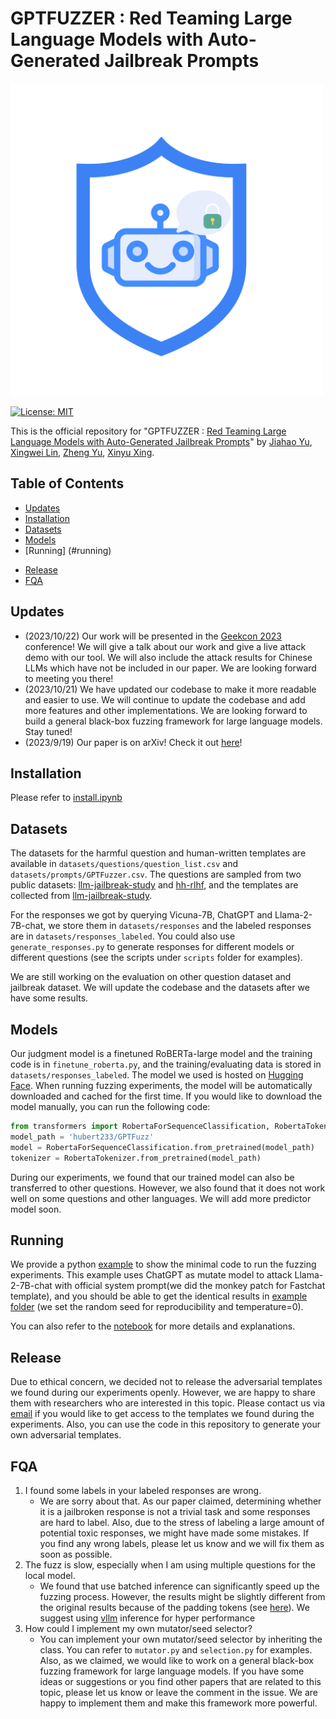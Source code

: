 # GPTFUZZER : Red Teaming Large Language Models with Auto-Generated Jailbreak Prompts

<img src="./sources/icon.png" width=500>

[![License: MIT](https://img.shields.io/badge/License-MIT-yellow.svg)](https://opensource.org/licenses/MIT)

This is the official repository for "GPTFUZZER : [Red Teaming Large Language Models with Auto-Generated Jailbreak Prompts](https://arxiv.org/pdf/2309.10253.pdf)" by [Jiahao Yu](https://sherdencooper.github.io/), [Xingwei Lin](https://scholar.google.com/citations?user=Zv_rC0AAAAAJ&hl=en), [Zheng Yu](http://www.dataisland.org/), [Xinyu Xing](http://xinyuxing.org/).

## Table of Contents

- [Updates](#updates)
- [Installation](#installation)
- [Datasets](#datasets)
- [Models](#models)
- [Running] (#running)
<!-- - [Experiments](#experiments) -->
- [Release](#release)
- [FQA](#fqa)

## Updates
- (2023/10/22) Our work will be presented in the [Geekcon 2023](https://geekcon.darknavy.com/2023/china/en/index.html) conference! We will give a talk about our work and give a live attack demo with our tool. We will also include the attack results for Chinese LLMs which have not be included in our paper. We are looking forward to meeting you there!
- (2023/10/21) We have updated our codebase to make it more readable and easier to use. We will continue to update the codebase and add more features and other implementations. We are looking forward to build a general black-box fuzzing framework for large language models. Stay tuned!
- (2023/9/19) Our paper is on arXiv! Check it out [here](https://arxiv.org/pdf/2309.10253.pdf)!

## Installation

Please refer to [install.ipynb](./install.ipynb)

## Datasets
The datasets for the harmful question and human-written templates are available in `datasets/questions/question_list.csv` and `datasets/prompts/GPTFuzzer.csv`. The questions are sampled from two public datasets: [llm-jailbreak-study](https://sites.google.com/view/llm-jailbreak-study) and [hh-rlhf](https://huggingface.co/datasets/Anthropic/hh-rlhf), and the templates are collected from [llm-jailbreak-study](https://sites.google.com/view/llm-jailbreak-study).

For the responses we got by querying Vicuna-7B, ChatGPT and Llama-2-7B-chat, we store them in `datasets/responses` and the labeled responses are in `datasets/responses_labeled`. You could also use `generate_responses.py` to generate responses for different models or different questions (see the scripts under `scripts` folder for examples).

We are still working on the evaluation on other question dataset and jailbreak dataset. We will update the codebase and the datasets after we have some results.
## Models

Our judgment model is a finetuned RoBERTa-large model and the training code is in `finetune_roberta.py`, and the training/evaluating data is stored in `datasets/responses_labeled`. The model we used is hosted on [Hugging Face](https://huggingface.co/hubert233/GPTFuzz). When running fuzzing experiments, the model will be automatically downloaded and cached for the first time. If you would like to download the model manually, you can run the following code:

```python
from transformers import RobertaForSequenceClassification, RobertaTokenizer
model_path = 'hubert233/GPTFuzz'
model = RobertaForSequenceClassification.from_pretrained(model_path)
tokenizer = RobertaTokenizer.from_pretrained(model_path)
```
During our experiments, we found that our trained model can also be transferred to other questions. However, we also found that it does not work well on some questions and other languages. We will add more predictor model soon.

## Running
We provide a python [example](./gptfuzz.py) to show the minimal code to run the fuzzing experiments. This example uses ChatGPT as mutate model to attack Llama-2-7B-chat with official system prompt(we did the monkey patch for Fastchat template), and you should be able to get the identical results in [example folder](./example/) (we set the random seed for reproducibility and temperature=0).


You can also refer to the [notebook](./gptfuzz.ipynb) for more details and explanations.

<!-- ## Experiments 

### Single-Model Fuzzing
To run the single-model single-question fuzzing experiments, you can run `fuzz_single_question_single_model.py`. In default, it will use ChatGPT as the mutate model and try to attack Llama-2-7B-chat. You can read the args in the script for more details. We have a script to run fuzzing on all questions that human-written templates failed for Llama-2-7B-chat, which is `scripts/run_single_question_single_model.sh`. You could edit that script for your own experiments.

To run the single-model multi-question fuzzing experiments, you can run `fuzz_multi_question_single_model.py`. In default, it will use ChatGPT as the mutate model and try to attack Llama-2-7B-chat. It will run 10000 queries against the target model. 

### Multi-Model Fuzzing
To run the multi-model fuzzing experiments, you can run `fuzz_multi_question_multi_model.py`. In default, it will use run fuzzing on Vicuna-7B, ChatGPT and Llama-2-7B-chat. It will run 30000 queries against the target models.

During fuzzing, the successful templates will be saved under `datasets/prompts_generated` and you can evaluate them with `evaluate_multi_question_multi_model.py` and `evaluate_multi_question_multi_model.py`

For more details about the experiments, please refer to our paper. -->
## Release

Due to ethical concern, we decided not to release the adversarial templates we found during our experiments openly. However, we are happy to share them with researchers who are interested in this topic. Please contact us via [email](mailto:jiahao.yu@northwestern.edu) if you would like to get access to the templates we found during the experiments. Also, you can use the code in this repository to generate your own adversarial templates.

## FQA
1. I found some labels in your labeled responses are wrong.
    - We are sorry about that. As our paper claimed, determining whether it is a jailbroken response is not a trivial task and some responses are hard to label. Also, due to the stress of labeling a large amount of potential toxic responses, we might have made some mistakes. If you find any wrong labels, please let us know and we will fix them as soon as possible.
2. The fuzz is slow, especially when I am using multiple questions for the local model.
    - We found that use batched inference can significantly speed up the fuzzing process. However, the results might be slightly different from the original results because of the padding tokens (see [here](https://github.com/tloen/alpaca-lora/issues/20)). We suggest using [vllm](https://github.com/vllm-project/vllm) inference for hyper performance
3. How could I implement my own mutator/seed selector?
    - You can implement your own mutator/seed selector by inheriting the class. You can refer to `mutator.py` and `selection.py` for examples.
    Also, as we claimed, we would like to work on a general black-box fuzzing framework for large language models. If you have some ideas or suggestions or you find other papers that are related to this topic, please let us know or leave the comment in the issue. We are happy to implement them and make this framework more powerful.